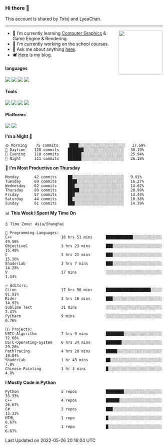 ### Hi there 👋

This account is shared by Txtxj and LyeaChan.

---

<img align="right" height="141" src="https://github-readme-stats.vercel.app/api?username=txtxj&theme=tokyonight&show_icons=true&count_private=true">

- 🌱 I’m currently learning [Computer Graphics](https://github.com/txtxj/GAMES101) & Game Engine & Rendering.
- 🐶 I'm currently working on the school courses.
- 💬 Ask me about anything [here](https://github.com/txtxj/txtxj/issues).
- 🕊️ [Here](https://txtxj.top) is my blog.

#### languages

![](https://img.shields.io/badge/C++-00599C?logo=cplusplus&logoColor=fff)
![](https://img.shields.io/badge/Python-3e74a2?logo=python&logoColor=fff)
![](https://img.shields.io/badge/C%23-239120?logo=csharp&logoColor=fff)
![](https://img.shields.io/badge/C-A8B9CC?logo=c&logoColor=555)


#### Tools

![](https://img.shields.io/badge/JetBrains-000000?logo=jetbrains&logoColor=fff)
![](https://img.shields.io/badge/SublimeText_3-FF9800?logo=sublimetext&logoColor=fff)
![](https://img.shields.io/badge/UE_4-0E1128?logo=unrealengine&logoColor=fff)
![](https://img.shields.io/badge/unity-FFFFFF?logo=unity&logoColor=000)

#### Platforms

![](https://img.shields.io/badge/Ubuntu_20.04-E95420?logo=ubuntu&logoColor=fff)
![](https://img.shields.io/badge/Windows_10-0078D6?logo=windows&logoColor=fff)


<!--START_SECTION:waka-->
**I'm a Night 🦉** 

```text
🌞 Morning    75 commits     ████░░░░░░░░░░░░░░░░░░░░░   17.69% 
🌆 Daytime    128 commits    ███████░░░░░░░░░░░░░░░░░░   30.19% 
🌃 Evening    110 commits    ██████░░░░░░░░░░░░░░░░░░░   25.94% 
🌙 Night      111 commits    ██████░░░░░░░░░░░░░░░░░░░   26.18%

```
📅 **I'm Most Productive on Thursday** 

```text
Monday       42 commits     ██░░░░░░░░░░░░░░░░░░░░░░░   9.91% 
Tuesday      69 commits     ████░░░░░░░░░░░░░░░░░░░░░   16.27% 
Wednesday    62 commits     ███░░░░░░░░░░░░░░░░░░░░░░   14.62% 
Thursday     89 commits     █████░░░░░░░░░░░░░░░░░░░░   20.99% 
Friday       57 commits     ███░░░░░░░░░░░░░░░░░░░░░░   13.44% 
Saturday     44 commits     ██░░░░░░░░░░░░░░░░░░░░░░░   10.38% 
Sunday       61 commits     ███░░░░░░░░░░░░░░░░░░░░░░   14.39%

```


📊 **This Week I Spent My Time On** 

```text
⌚︎ Time Zone: Asia/Shanghai

💬 Programming Languages: 
C++                      10 hrs 51 mins      ████████████░░░░░░░░░░░░░   49.56% 
ObjectiveC               3 hrs 23 mins       ███░░░░░░░░░░░░░░░░░░░░░░   15.48% 
C                        3 hrs 21 mins       ███░░░░░░░░░░░░░░░░░░░░░░   15.36% 
ShaderLab                3 hrs 7 mins        ███░░░░░░░░░░░░░░░░░░░░░░   14.28% 
V                        17 mins             ░░░░░░░░░░░░░░░░░░░░░░░░░   1.34%

🔥 Editors: 
CLion                    17 hrs 56 mins      ████████████████████░░░░░   81.91% 
Rider                    3 hrs 16 mins       ███░░░░░░░░░░░░░░░░░░░░░░   14.92% 
Sublime Text             31 mins             ░░░░░░░░░░░░░░░░░░░░░░░░░   2.41% 
PyCharm                  9 mins              ░░░░░░░░░░░░░░░░░░░░░░░░░   0.76%

🐱‍💻 Projects: 
USTC-Algorithm           7 hrs 9 mins        ████████░░░░░░░░░░░░░░░░░   32.66% 
USTC-Operating-System    6 hrs 24 mins       ███████░░░░░░░░░░░░░░░░░░   29.26% 
PathTracing              4 hrs 20 mins       █████░░░░░░░░░░░░░░░░░░░░   19.84% 
ShaderLab                1 hr 43 mins        ██░░░░░░░░░░░░░░░░░░░░░░░   7.9% 
Chinese-Painting         1 hr 3 mins         █░░░░░░░░░░░░░░░░░░░░░░░░   4.8%

```

**I Mostly Code in Python** 

```text
Python                   5 repos             ████████░░░░░░░░░░░░░░░░░   33.33% 
C++                      4 repos             ██████░░░░░░░░░░░░░░░░░░░   26.67% 
C#                       2 repos             ███░░░░░░░░░░░░░░░░░░░░░░   13.33% 
HTML                     1 repo              █░░░░░░░░░░░░░░░░░░░░░░░░   6.67% 
C                        1 repo              █░░░░░░░░░░░░░░░░░░░░░░░░   6.67%

```



 Last Updated on 2022-05-26 20:16:04 UTC
<!--END_SECTION:waka-->
